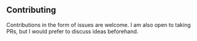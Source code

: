 ## Contributing

Contributions in the form of issues are welcome. I am also open to taking PRs, but I would prefer to discuss ideas beforehand.
